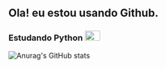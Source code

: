 ## Ola! eu estou usando Github.
### Estudando Python <img src="https://cdn.jsdelivr.net/gh/devicons/devicon/icons/python/python-original.svg" width="30" height="20" /> 

![Anurag's GitHub stats](https://github-readme-stats.vercel.app/api?username=EmanuelReus6&theme=shadow_blue&show_icons=true)





